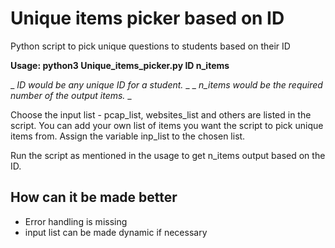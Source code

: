 # Unique items picker based on ID 
Python script to pick unique questions to students based on their ID

__Usage: python3 Unique_items_picker.py ID n_items__

_ _ID would be any unique ID for a student._ _
_ _n_items would be the required number of the output items._ _

Choose the input list - pcap_list, websites_list and others are listed in the
script. You can add your own list of items you want the script to pick unique
items from.
Assign the variable inp_list to the chosen list.

Run the script as mentioned in the usage to get n_items output based on the ID.


## How can it be made better

- Error handling is missing
- input list can be made dynamic if necessary
